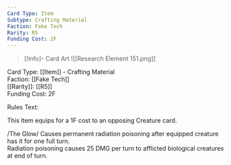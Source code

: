 ```yaml
---
Card Type: Item
Subtype: Crafting Material
Faction: Fake Tech
Rarity: R5
Funding Cost: 2F
---
```

> [!info]- Card Art
> ![[Research Element 151.png]]

Card Type: [[Item]] - Crafting Material  
Faction: [[Fake Tech]]  
[[Rarity]]: [[R5]]  
Funding Cost: 2F  

Rules Text:  

This Item equips for a 1F cost to an opposing Creature card.  

/The Glow/ Causes permanent radiation poisoning after equipped creature has it for one full turn.   
Radiation poisoning causes 25 DMG per turn to afflicted biological creatures at end of turn.   